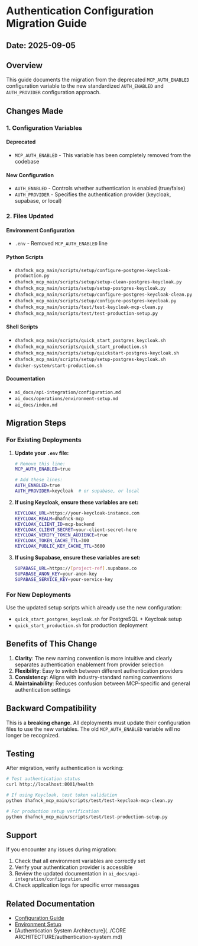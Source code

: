 # Authentication Configuration Migration Guide

## Date: 2025-09-05

## Overview

This guide documents the migration from the deprecated `MCP_AUTH_ENABLED` configuration variable to the new standardized `AUTH_ENABLED` and `AUTH_PROVIDER` configuration approach.

## Changes Made

### 1. Configuration Variables

#### Deprecated
- `MCP_AUTH_ENABLED` - This variable has been completely removed from the codebase

#### New Configuration
- `AUTH_ENABLED` - Controls whether authentication is enabled (true/false)
- `AUTH_PROVIDER` - Specifies the authentication provider (keycloak, supabase, or local)

### 2. Files Updated

#### Environment Configuration
- `.env` - Removed `MCP_AUTH_ENABLED` line

#### Python Scripts
- `dhafnck_mcp_main/scripts/setup/configure-postgres-keycloak-production.py`
- `dhafnck_mcp_main/scripts/setup/setup-clean-postgres-keycloak.py`
- `dhafnck_mcp_main/scripts/setup/setup-postgres-keycloak.py`
- `dhafnck_mcp_main/scripts/setup/configure-postgres-keycloak-clean.py`
- `dhafnck_mcp_main/scripts/setup/configure-postgres-keycloak.py`
- `dhafnck_mcp_main/scripts/test/test-keycloak-mcp-clean.py`
- `dhafnck_mcp_main/scripts/test/test-production-setup.py`

#### Shell Scripts
- `dhafnck_mcp_main/scripts/quick_start_postgres_keycloak.sh`
- `dhafnck_mcp_main/scripts/quick_start_production.sh`
- `dhafnck_mcp_main/scripts/setup/quickstart-postgres-keycloak.sh`
- `dhafnck_mcp_main/scripts/setup/setup-postgres-keycloak.sh`
- `docker-system/start-production.sh`

#### Documentation
- `ai_docs/api-integration/configuration.md`
- `ai_docs/operations/environment-setup.md`
- `ai_docs/index.md`

## Migration Steps

### For Existing Deployments

1. **Update your `.env` file:**
   ```bash
   # Remove this line:
   MCP_AUTH_ENABLED=true
   
   # Add these lines:
   AUTH_ENABLED=true
   AUTH_PROVIDER=keycloak  # or supabase, or local
   ```

2. **If using Keycloak, ensure these variables are set:**
   ```bash
   KEYCLOAK_URL=https://your-keycloak-instance.com
   KEYCLOAK_REALM=dhafnck-mcp
   KEYCLOAK_CLIENT_ID=mcp-backend
   KEYCLOAK_CLIENT_SECRET=your-client-secret-here
   KEYCLOAK_VERIFY_TOKEN_AUDIENCE=true
   KEYCLOAK_TOKEN_CACHE_TTL=300
   KEYCLOAK_PUBLIC_KEY_CACHE_TTL=3600
   ```

3. **If using Supabase, ensure these variables are set:**
   ```bash
   SUPABASE_URL=https://[project-ref].supabase.co
   SUPABASE_ANON_KEY=your-anon-key
   SUPABASE_SERVICE_KEY=your-service-key
   ```

### For New Deployments

Use the updated setup scripts which already use the new configuration:
- `quick_start_postgres_keycloak.sh` for PostgreSQL + Keycloak setup
- `quick_start_production.sh` for production deployment

## Benefits of This Change

1. **Clarity**: The new naming convention is more intuitive and clearly separates authentication enablement from provider selection
2. **Flexibility**: Easy to switch between different authentication providers
3. **Consistency**: Aligns with industry-standard naming conventions
4. **Maintainability**: Reduces confusion between MCP-specific and general authentication settings

## Backward Compatibility

This is a **breaking change**. All deployments must update their configuration files to use the new variables. The old `MCP_AUTH_ENABLED` variable will no longer be recognized.

## Testing

After migration, verify authentication is working:

```bash
# Test authentication status
curl http://localhost:8001/health

# If using Keycloak, test token validation
python dhafnck_mcp_main/scripts/test/test-keycloak-mcp-clean.py

# For production setup verification
python dhafnck_mcp_main/scripts/test/test-production-setup.py
```

## Support

If you encounter any issues during migration:
1. Check that all environment variables are correctly set
2. Verify your authentication provider is accessible
3. Review the updated documentation in `ai_docs/api-integration/configuration.md`
4. Check application logs for specific error messages

## Related Documentation

- [Configuration Guide](../api-integration/configuration.md)
- [Environment Setup](../operations/environment-setup.md)
- [Authentication System Architecture](../CORE ARCHITECTURE/authentication-system.md)
